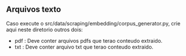 ## Arquivos texto

Caso execute o src/data/scraping/embedding/corpus_generator.py, crie aqui neste diretorio outros dois:
 
 - pdf : Deve conter arquivos pdfs que terao conteudo extraido.
 - txt : Deve conter arquivo txt que terao conteudo extraido.